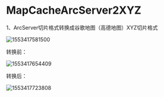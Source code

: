 # MapCacheArcServer2XYZ

1、ArcServer切片格式转换成谷歌地图（高德地图）XYZ切片格式

![1553417581500](https://github.com/lihaogis/MapCacheArcServer2XYZ/raw/master/ArcServer2XYZ/images/1553417581500.png)

转换前：

![1553417654409](https://github.com/lihaogis/MapCacheArcServer2XYZ/raw/master/ArcServer2XYZ/images/1553417654409.png)

转换后：

![1553417723808](https://github.com/lihaogis/MapCacheArcServer2XYZ/raw/master/ArcServer2XYZ/images/1553417723808.png)
